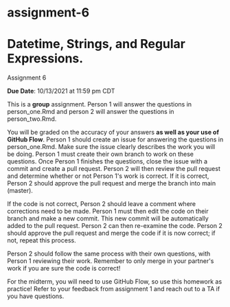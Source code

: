 # assignment-6

# Datetime, Strings, and Regular Expressions.

Assignment 6

**Due Date**: 10/13/2021 at 11:59 pm CDT 

This is a **group** assignment. Person 1 will answer the questions in person_one.Rmd and person 2 will answer the questions in person_two.Rmd. 

You will be graded on the accuracy of your answers **as well as your use of GitHub Flow**. Person 1 should create an issue for answering the questions in person_one.Rmd. Make sure the issue clearly describes the work you will be doing. Person 1 must create their own branch to work on these questions. Once Person 1 finishes the questions, close the issue with a commit and create a pull request. Person 2 will then review the pull request and determine whether or not Person 1's work is correct. If it is correct, Person 2 should approve the pull request and merge the branch into main (master). 

If the code is not correct, Person 2 should leave a comment where corrections need to be made. Person 1 must then edit the code on their branch and make a new commit. This new commit will be automatically added to the pull request. Person 2 can then re-examine the code. Person 2 should approve the pull request and merge the code if it is now correct; if not, repeat this process. 

Person 2 should follow the same process with their own questions, with Person 1 reviewing their work. Remember to only merge in your partner's work if you are sure the code is correct! 

For the midterm, you will need to use GitHub Flow, so use this homework as practice! Refer to your feedback from assignment 1 and reach out to a TA if you have questions. 
